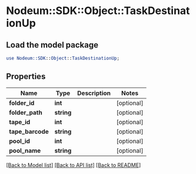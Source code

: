 # Nodeum::SDK::Object::TaskDestinationUp

## Load the model package
```perl
use Nodeum::SDK::Object::TaskDestinationUp;
```

## Properties
Name | Type | Description | Notes
------------ | ------------- | ------------- | -------------
**folder_id** | **int** |  | [optional] 
**folder_path** | **string** |  | [optional] 
**tape_id** | **int** |  | [optional] 
**tape_barcode** | **string** |  | [optional] 
**pool_id** | **int** |  | [optional] 
**pool_name** | **string** |  | [optional] 

[[Back to Model list]](../README.md#documentation-for-models) [[Back to API list]](../README.md#documentation-for-api-endpoints) [[Back to README]](../README.md)


